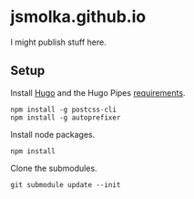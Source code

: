 # jsmolka.github.io
I might publish stuff here.

## Setup
Install [Hugo](https://github.com/gohugoio/hugo) and the Hugo Pipes [requirements](https://gohugo.io/hugo-pipes/postcss/).

```
npm install -g postcss-cli
npm install -g autoprefixer
```

Install node packages.

```
npm install
```

Clone the submodules.

```
git submodule update --init
```
